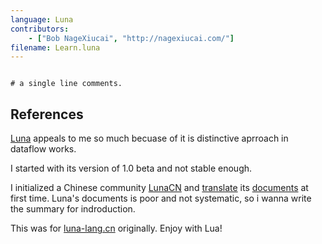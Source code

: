```yaml
---
language: Luna
contributors:
    - ["Bob NageXiucai", "http://nagexiucai.com/"]
filename: Learn.luna
---
```


```Luna

# a single line comments.
```

## References

[Luna](http://www.luna-lang.org/) appeals to me so much becuase of it is distinctive aprroach in dataflow works.

I started with its version of 1.0 beta and not stable enough.

I initialized a Chinese community [LunaCN](https://github.com/LunaCN) and [translate](https://github.com/LunaCN/luna-book-zh-cn) its [documents](https://github.com/luna/luna-book) at first time. Luna's documents is poor and not systematic, so i wanna write the summary for indroduction.

This was for [luna-lang.cn](http://luna-lang.cn/) originally. Enjoy with Lua!
